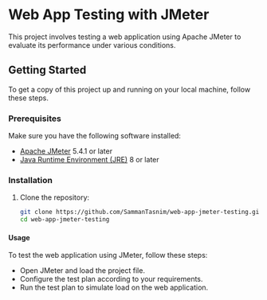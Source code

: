 # Web App Testing with JMeter

This project involves testing a web application using Apache JMeter to evaluate its performance under various conditions.

## Getting Started

To get a copy of this project up and running on your local machine, follow these steps.

### Prerequisites

Make sure you have the following software installed:

- [Apache JMeter](https://jmeter.apache.org/) 5.4.1 or later
- [Java Runtime Environment (JRE)](https://www.oracle.com/java/technologies/javase-jre8-downloads.html) 8 or later

### Installation

1. Clone the repository:

   ```bash
   git clone https://github.com/SammanTasnim/web-app-jmeter-testing.git
   cd web-app-jmeter-testing

#### Usage
To test the web application using JMeter, follow these steps:

- Open JMeter and load the project file.
- Configure the test plan according to your requirements.
- Run the test plan to simulate load on the web application.


